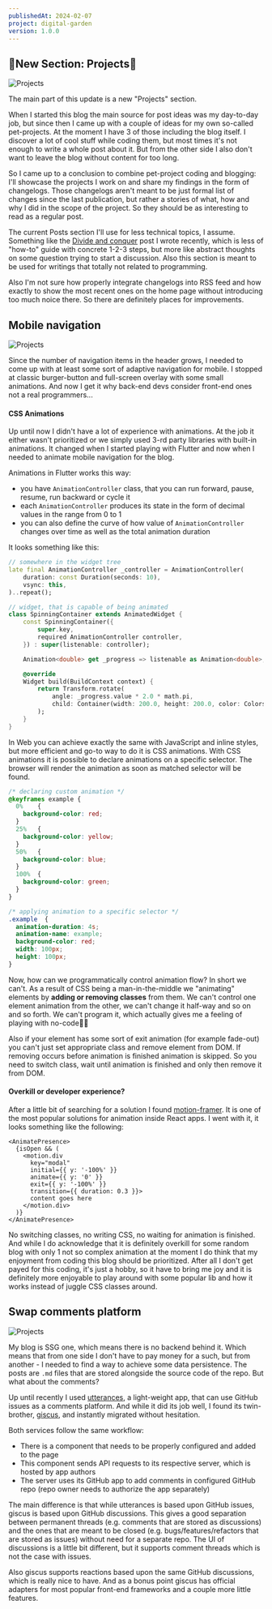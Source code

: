 ```yaml
---
publishedAt: 2024-02-07
project: digital-garden
version: 1.0.0
---
```


## 🎉New Section: Projects🎉

![Projects](./projects.png)

The main part of this update is a new "Projects" section.

When I started this blog the main source for post ideas was my day-to-day job, but since then I came up with a couple of ideas for my own so-called pet-projects. At the moment I have 3 of those including the blog itself. I discover a lot of cool stuff while coding them, but most times it's not enough to write a whole post about it. But from the other side I also don't want to leave the blog without content for too long.

So I came up to a conclusion to combine pet-project coding and blogging: I'll showcase the projects I work on and share my findings in the form of changelogs. Those changelogs aren't meant to be just formal list of changes since the last publication, but rather a stories of what, how and why I did in the scope of the project. So they should be as interesting to read as a regular post.

The current Posts section I'll use for less technical topics, I assume. Something like the [Divide and conquer](https://www.vorant94.io/posts/divide-and-conquer-right-concerns-to-separate) post I wrote recently, which is less of "how-to" guide with concrete 1-2-3 steps, but more like abstract thoughts on some question trying to start a discussion. Also this section is meant to be used for writings that totally not related to programming.

Also I'm not sure how properly integrate changelogs into RSS feed and how exactly to show the most recent ones on the home page without introducing too much noice there. So there are definitely places for improvements.

## Mobile navigation

![Projects](./mobile-nav.png)

Since the number of navigation items in the header grows, I needed to come up with at least some sort of adaptive navigation for mobile. I stopped at classic burger-button and full-screen overlay with some small animations. And now I get it why back-end devs consider front-end ones not a real programmers...

#### CSS Animations

Up until now I didn't have a lot of experience with animations. At the job it either wasn't prioritized or we simply used 3-rd party libraries with built-in animations. It changed when I started playing with Flutter and now when I needed to animate mobile navigation for the blog.

Animations in Flutter works this way:

- you have `AnimationController` class, that you can run forward, pause, resume, run backward or cycle it
- each `AnimationController` produces its state in the form of decimal values in the range from 0 to 1
- you can also define the curve of how value of `AnimationController` changes over time as well as the total animation duration

It looks something like this:

```dart
// somewhere in the widget tree
late final AnimationController _controller = AnimationController(
	duration: const Duration(seconds: 10),
	vsync: this,
)..repeat();

// widget, that is capable of being animated
class SpinningContainer extends AnimatedWidget {
	const SpinningContainer({
		super.key,
		required AnimationController controller,
	}) : super(listenable: controller);

	Animation<double> get _progress => listenable as Animation<double>;

	@override
	Widget build(BuildContext context) {
		return Transform.rotate(
			angle: _progress.value * 2.0 * math.pi,
			child: Container(width: 200.0, height: 200.0, color: Colors.green),
		);
	}
}
```

In Web you can achieve exactly the same with JavaScript and inline styles, but more efficient and go-to way to do it is CSS animations. With CSS animations it is possible to declare animations on a specific selector. The browser will render the animation as soon as matched selector will be found.

```css
/* declaring custom animation */
@keyframes example {
  0%    {
    background-color: red;
  }
  25%   {
    background-color: yellow;
  }
  50%   {
    background-color: blue;
  }
  100%  {
    background-color: green;
  }
}

/* applying animation to a specific selector */
.example  {
  animation-duration: 4s;
  animation-name: example;
  background-color: red;
  width: 100px;
  height: 100px;
}
```

Now, how can we programmatically control animation flow? In short we can't. As a result of CSS being a man-in-the-middle we "animating" elements by **adding or removing classes** from them. We can't control one element animation from the other, we can't change it half-way and so on and so forth. We can't program it, which actually gives me a feeling of playing with no-code🤷‍♂️

Also if your element has some sort of exit animation (for example fade-out) you can't just set appropriate class and remove element from DOM. If removing occurs before animation is finished animation is skipped. So you need to switch class, wait until animation is finished and only then remove it from DOM.

#### Overkill or developer experience?

After a little bit of searching for a solution I found [motion-framer](https://www.framer.com/motion/). It is one of the most popular solutions for animation inside React apps. I went with it, it looks something like the following:

```tsx
<AnimatePresence>
  {isOpen && (
    <motion.div
      key="modal"
      initial={{ y: '-100%' }}
      animate={{ y: '0' }}
      exit={{ y: '-100%' }}
      transition={{ duration: 0.3 }}>
      content goes here
    </motion.div>
  )}
</AnimatePresence>
```

No switching classes, no writing CSS, no waiting for animation is finished. And while I do acknowledge that it is definitely overkill for some random blog with only 1 not so complex animation at the moment I do think that my enjoyment from coding this blog should be prioritized. After all I don't get payed for this coding, it's just a hobby, so it have to bring me joy and it is definitely more enjoyable to play around with some popular lib and how it works instead of juggle CSS classes around.

## Swap comments platform

![Projects](./giscus.png)

My blog is SSG one, which means there is no backend behind it. Which means that from one side I don't have to pay money for a such, but from another - I needed to find a way to achieve some data persistence. The posts are `.md` files that are stored alongside the source code of the repo. But what about the comments?

Up until recently I used [utterances](https://utteranc.es/), a light-weight app, that can use GitHub issues as a comments platform. And while it did its job well, I found its twin-brother, [giscus](https://giscus.app/), and instantly migrated without hesitation.

Both services follow the same workflow:

- There is a component that needs to be properly configured and added to the page
- This component sends API requests to its respective server, which is hosted by app authors
- The server uses its GitHub app to add comments in configured GitHub repo (repo owner needs to authorize the app separately)

The main difference is that while utterances is based upon GitHub issues, giscus is based upon GitHub discussions. This gives a good separation between permanent threads (e.g. comments that are stored as discussions) and the ones that are meant to be closed (e.g. bugs/features/refactors that are stored as issues) without need for a separate repo. The UI of discussions is a little bit different, but it supports comment threads which is not the case with issues.

Also giscus supports reactions based upon the same GitHub discussions, which is really nice to have. And as a bonus point giscus has official adapters for most popular front-end frameworks and a couple more little features.
